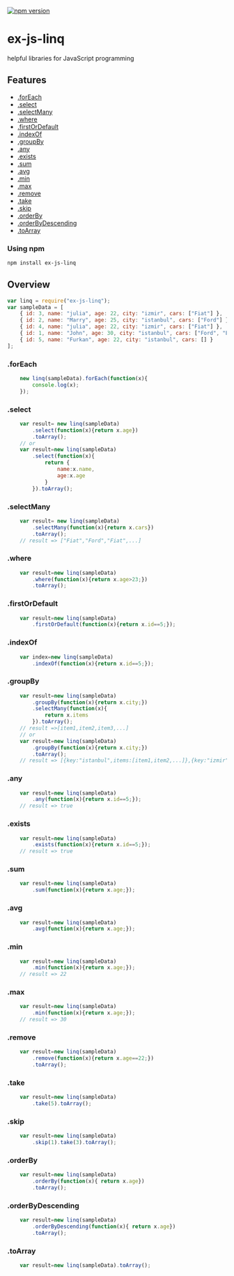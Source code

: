 
[![npm version](https://d25lcipzij17d.cloudfront.net/badge.svg?id=js&type=6&v=2.0.4&x2=0)](https://www.npmjs.com/package/ex-js-linq)

# ex-js-linq
helpful libraries for JavaScript programming

## Features
- [.forEach](#foreach)
- [.select](#select)
- [.selectMany](#selectmany)
- [.where](#where)
- [.firstOrDefault](#firstordefault)
- [.indexOf](#indexof)
- [.groupBy](#groupby)
- [.any](#any)
- [.exists](#exists)
- [.sum](#sum)
- [.avg](#avg)
- [.min](#min)
- [.max](#max)
- [.remove](#remove)
- [.take](#take)
- [.skip](#skip)
- [.orderBy](#orderby)
- [.orderByDescending](#orderbydescending)
- [.toArray](#toarray)

### Using npm
```bash
npm install ex-js-linq
```

## Overview

```js
var linq = require("ex-js-linq");
var sampleData = [ 
    { id: 3, name: "julia", age: 22, city: "izmir", cars: ["Fiat"] }, 
    { id: 2, name: "Marry", age: 25, city: "istanbul", cars: ["Ford"] }, 
    { id: 4, name: "julia", age: 22, city: "izmir", cars: ["Fiat"] }, 
    { id: 1, name: "John", age: 30, city: "istanbul", cars: ["Ford", "BMW", "Fiat"] }, 
    { id: 5, name: "Furkan", age: 22, city: "istanbul", cars: [] } 
];
```
### .forEach
```js
    new linq(sampleData).forEach(function(x){
        console.log(x);
    });
```
### .select
```js
    var result= new linq(sampleData)
        .select(function(x){return x.age})
        .toArray();
    // or
    var result=new linq(sampleData)
        .select(function(x){
            return {
                name:x.name,
                age:x.age
            }
        }).toArray();
```
### .selectMany
```js
    var result= new linq(sampleData)
        .selectMany(function(x){return x.cars})
        .toArray();
    // result => ["Fiat","Ford","Fiat",...]
```
### .where
```js
    var result=new linq(sampleData)
        .where(function(x){return x.age>23;})
        .toArray();
```
### .firstOrDefault
```js
    var result=new linq(sampleData)
        .firstOrDefault(function(x){return x.id==5;});
```
### .indexOf
```js
    var index=new linq(sampleData)
        .indexOf(function(x){return x.id==5;}); 
```
### .groupBy
```js
    var result=new linq(sampleData)
        .groupBy(function(x){return x.city;})
        .selectMany(function(x){
            return x.items
        }).toArray();
    // result =>[item1,item2,item3,...]
    // or
    var result=new linq(sampleData)
        .groupBy(function(x){return x.city;})
        .toArray();
    // result => [{key:"istanbul",items:[item1,item2,...]},{key:"izmir",items:[item1,item2,...]}]
```
### .any
```js
    var result=new linq(sampleData)
        .any(function(x){return x.id==5;}); 
    // result => true
```
### .exists
```js
    var result=new linq(sampleData)
        .exists(function(x){return x.id==5;}); 
    // result => true
```
### .sum
```js
    var result=new linq(sampleData)
        .sum(function(x){return x.age;}); 
```
### .avg
```js
    var result=new linq(sampleData)
        .avg(function(x){return x.age;}); 
```
### .min
```js
    var result=new linq(sampleData)
        .min(function(x){return x.age;}); 
    // result => 22
```
### .max
```js
    var result=new linq(sampleData)
        .min(function(x){return x.age;}); 
    // result => 30
```
### .remove
```js
    var result=new linq(sampleData)
        .remove(function(x){return x.age==22;})
        .toArray(); 
```
### .take
```js
    var result=new linq(sampleData)
        .take(5).toArray(); 
```
### .skip
```js
    var result=new linq(sampleData)
        .skip(1).take(3).toArray(); 
```
### .orderBy
```js
    var result=new linq(sampleData)
        .orderBy(function(x){ return x.age})
        .toArray();
```
### .orderByDescending
```js
    var result=new linq(sampleData)
        .orderByDescending(function(x){ return x.age})
        .toArray();
```
### .toArray
```js
    var result=new linq(sampleData).toArray();
```
